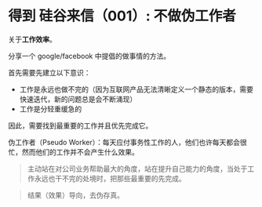 # 得到 硅谷来信（001）: 不做伪工作者

关于**工作效率**。

分享一个 google/facebook 中提倡的做事情的方法。

首先需要先建立以下意识：

- 工作是永远也做不完的（因为互联网产品无法清晰定义一个静态的版本，需要快速迭代，新的问题总是会不断涌现）
- 工作是分轻重缓急的

因此，需要找到最重要的工作并且优先完成它。

伪工作者（Pseudo Worker）：每天应付事务性工作的人，他们也许每天都会很忙，然而他们的工作并不会产生什么效果。

> 主动站在对公司业务帮助最大的角度，站在提升自己能力的角度，当处于工作永远也干不完的处境时，把那些最重要的先完成。

> 结果（效果）导向，去伪存真。
